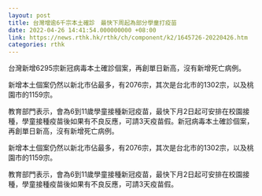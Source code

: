 ```yaml
---
layout: post
title: 台灣增逾6千宗本土確診　最快下周起為部分學童打疫苗
date: 2022-04-26 14:41:54.000000000 +08:00
link: https://news.rthk.hk/rthk/ch/component/k2/1645726-20220426.htm
categories: rthk
---
```


台灣新增6295宗新冠病毒本土確診個案，再創單日新高，沒有新增死亡病例。

新增本土個案仍然以新北市佔最多，有2076宗，其次是台北市的1302宗，以及桃園市的1159宗。

教育部門表示，會為6到11歲學童接種新冠疫苗，最快下月2日起可安排在校園接種，學童接種疫苗後如果有不良反應，可請3天疫苗假。新冠病毒本土確診個案，再創單日新高，沒有新增死亡病例。

新增本土個案仍然以新北市佔最多，有2076宗，其次是台北市的1302宗，以及桃園市的1159宗。

教育部門表示，會為6到11歲學童接種新冠疫苗，最快下月2日起可安排在校園接種，學童接種疫苗後如果有不良反應，可請3天疫苗假。
